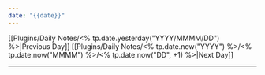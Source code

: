 ```yaml
---
date: "{{date}}"
---
```


[[Plugins/Daily Notes/<% tp.date.yesterday("YYYY/MMMM/DD") %>|Previous Day]] [[Plugins/Daily Notes/<% tp.date.now("YYYY") %>/<% tp.date.now("MMMM") %>/<% tp.date.now("DD", +1) %>|Next Day]]

---

